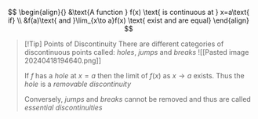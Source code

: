 $$
\begin{align}{}
&\text{A function } f(x) \text{ is continuous at } x=a\text{ if} \\
&f(a)\text{ and }\lim_{x\to a}f(x) \text{ exist and are equal}
\end{align}
$$  
 
> [!Tip] Points of Discontinuity
> There are different categories of discontinuous points called: *holes*, *jumps* and *breaks*
> ![[Pasted image 20240418194640.png]]
> 
> If $f$ has a *hole* at $x=a$ then the limit of $f(x)$ as $x\to a$ exists. Thus the *hole* is a *removable discontinuity*
> 
> Conversely, *jumps* and *breaks* cannot be removed and thus are called *essential discontinuities* 


